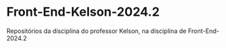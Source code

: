 # Front-End-Kelson-2024.2
 Repositórios da disciplina do professor Kelson, na disciplina de Front-End-2024.2
